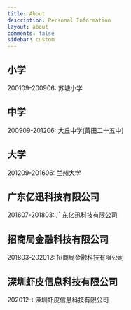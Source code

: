 ```yaml
---
title: About
description: Personal Information
layout: about
comments: false
sidebar: custom
---
```



## 小学
200109-200906: 苏塘小学

## 中学
200909-201206: 大丘中学(莆田二十五中)

## 大学
201209-201606: 兰州大学

## 广东亿迅科技有限公司
201607-201803: 广东亿迅科技有限公司

## 招商局金融科技有限公司
201803-202012: 招商局金融科技有限公司


## 深圳虾皮信息科技有限公司
202012-: 深圳虾皮信息科技有限公司
